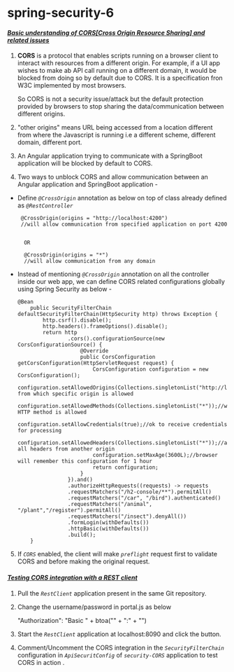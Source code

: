 # spring-security-6
#### _<ins>Basic understanding of CORS[Cross Origin Resource Sharing] and related issues</ins>_

 
1. **CORS** is a protocol that enables scripts running on a browser client to interact with resources from a different origin. For example, if a UI app wishes to make ab API call running on a different domain, it would be blocked from doing so by default due to CORS. It is a specification fron W3C implemented by most browsers.

   So CORS is not a security issue/attack but the default protection provided by browsers to stop sharing the data/communication between different origins.

2. "other origins" means URL being accessed from a location different from where the Javascript is running i.e a different scheme, different domain, different port.

3. An Angular application trying to communicate with a SpringBoot application will be blocked by default to CORS.

4. Two ways to unblock CORS and allow communication between an Angular application and SpringBoot application - 

 -  Define _`@CrossOrigin`_ annotation as below on top of class already defined as _`@RestController`_


	     @CrossOrigin(origins = "http://localhost:4200")
         //will allow communication from specified application on port 4200

        
          OR
   
          @CrossOrigin(origins = "*")
          //will allow communication from any domain
          
          
 
 
 
 -  Instead of mentioning *`@CrossOrigin`* annotation on all the controller inside our web app, we can define CORS related configurations globally using Spring Security as below -
 
        @Bean
            public SecurityFilterChain defaultSecurityFilterChain(HttpSecurity http) throws Exception {
                http.csrf().disable();
                http.headers().frameOptions().disable();
                return http
                        .cors().configurationSource(new CorsConfigurationSource() {
                            @Override
                            public CorsConfiguration getCorsConfiguration(HttpServletRequest request) {
                                CorsConfiguration configuration = new CorsConfiguration();
                                configuration.setAllowedOrigins(Collections.singletonList("http://localhost:4200"));//communication from which specific origin is allowed
                                configuration.setAllowedMethods(Collections.singletonList("*"));//which HTTP method is allowed
                                configuration.setAllowCredentials(true);//ok to receive credentials for processing
                                configuration.setAllowedHeaders(Collections.singletonList("*"));//allow all headers from another origin
                                configuration.setMaxAge(3600L);//browser will remember this configuration for 1 hour
                                return configuration;
                            }
                        }).and()
                        .authorizeHttpRequests((requests) -> requests
                        .requestMatchers("/h2-console/**").permitAll()
                        .requestMatchers("/car", "/bird").authenticated()
                        .requestMatchers("/animal", "/plant","/register").permitAll()
                        .requestMatchers("/insect").denyAll())
                        .formLogin(withDefaults())
                        .httpBasic(withDefaults())
                        .build();
            }  
          
     
 5. If _`CORS`_ enabled, the client will make _`preflight`_ request first to validate CORS and before making the original request.  
 
 
 #### _<ins>Testing CORS integration with a REST client</ins>_ 
 
  1. Pull the _`RestClient`_ application present in the same Git repository.
  2. Change the username/password in portal.js as below
  
        
        "Authorization": "Basic " + btoa("<USRNAME>" + ":" + "<PASSWORD>")
        
  3. Start the _`RestClient`_ application at localhost:8090 and click the button.
  4. Comment/Uncomment the CORS integration in the _`SecurityFilterChain`_ configuration in _`ApiSecuritConfig`_ of _`security-CORS`_ application to test CORS in action .
        